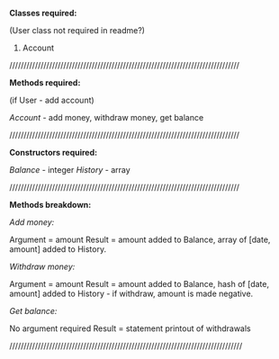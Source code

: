 **Classes required:**

(User class not required in readme?)

1. Account

/////////////////////////////////////////////////////////////////////////////////

**Methods required:**

(if User - add account)

*Account* - add money, withdraw money, get balance

/////////////////////////////////////////////////////////////////////////////////

**Constructors required:**

*Balance* - integer
*History* - array

/////////////////////////////////////////////////////////////////////////////////

**Methods breakdown:**

*Add money:*

Argument = amount
Result = amount added to Balance, array of [date, amount] added to History.

*Withdraw money:* 

Argument = amount
Result = amount added to Balance, hash of [date, amount] added to History - if withdraw, amount is made negative.

*Get balance:* 

No argument required
Result = statement printout of withdrawals

//////////////////////////////////////////////////////////////////////////////////

